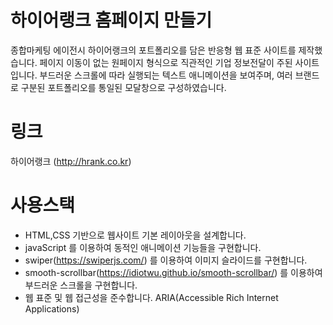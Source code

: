 # 하이어랭크 홈페이지 만들기

종합마케팅 에이전시 하이어랭크의 포트폴리오를 담은 반응형 웹 표준 사이트를 제작했습니다.
페이지 이동이 없는 원페이지 형식으로 직관적인 기업 정보전달이 주된 사이트입니다.
부드러운 스크롤에 따라 실행되는 텍스트 애니메이션을 보여주며,
여러 브랜드로 구분된 포트폴리오를 통일된 모달창으로 구성하였습니다.

# 링크
하이어랭크 (http://hrank.co.kr)

# 사용스택
- HTML,CSS 기반으로 웹사이트 기본 레이아웃을 설계합니다.
- javaScript 를 이용하여 동적인 애니메이션 기능들을 구현합니다.
- swiper(https://swiperjs.com/) 를 이용하여 이미지 슬라이드를 구현합니다.
- smooth-scrollbar(https://idiotwu.github.io/smooth-scrollbar/) 를 이용하여 부드러운 스크롤을 구현합니다.
- 웹 표준 및 웹 접근성을 준수합니다. ARIA(Accessible Rich Internet Applications)
